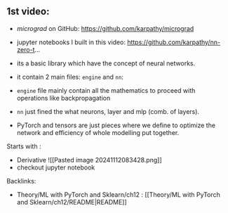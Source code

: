 
## 1st video:
- *micrograd* on GitHub: https://github.com/karpathy/micrograd
- jupyter notebooks I built in this video: https://github.com/karpathy/nn-zero-t...

- its a basic library which have the concept of neural networks.
- it contain 2 main files: `engine` and `nn`:
- `engine` file mainly contain all the mathematics to proceed with operations like backpropagation 
- `nn` just fined the what neurons, layer and mlp (comb. of layers).
- PyTorch and tensors are just pieces where we define to optimize the network and efficiency of whole modelling put together.

Starts with :
- Derivative
![[Pasted image 20241112083428.png]]
- checkout jupyter notebook 



Backlinks:
- Theory/ML with PyTorch and Sklearn/ch12 : [[Theory/ML with PyTorch and Sklearn/ch12/README|README]]